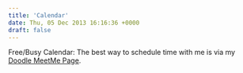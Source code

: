 ```yaml
---
title: 'Calendar'
date: Thu, 05 Dec 2013 16:16:36 +0000
draft: false
---
```


Free/Busy Calendar: The best way to schedule time with me is via my [Doodle MeetMe Page](https://doodle.com/buraglio).